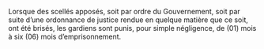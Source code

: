 Lorsque des scellés apposés, soit par ordre du Gouvernement, soit par suite d’une ordonnance de justice rendue en quelque matière que ce soit, ont été brisés, les gardiens sont punis, pour simple négligence, de (01) mois à six (06) mois d’emprisonnement.